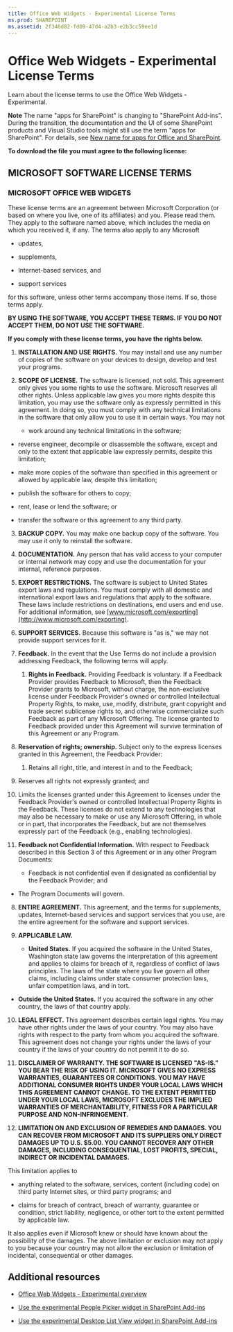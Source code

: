 ```yaml
---
title: Office Web Widgets - Experimental License Terms
ms.prod: SHAREPOINT
ms.assetid: 2f346d82-fd09-47d4-a2b3-e2b3cc59ee1d
---
```



# Office Web Widgets - Experimental License Terms
Learn about the license terms to use the Office Web Widgets - Experimental.
 

 **Note**  The name "apps for SharePoint" is changing to "SharePoint Add-ins". During the transition, the documentation and the UI of some SharePoint products and Visual Studio tools might still use the term "apps for SharePoint". For details, see  [New name for apps for Office and SharePoint](new-name-for-apps-for-sharepoint.md#bk_newname).
 

 **To download the file you must agree to the following license:**
 

## MICROSOFT SOFTWARE LICENSE TERMS


### MICROSOFT OFFICE WEB WIDGETS

These license terms are an agreement between Microsoft Corporation (or based on where you live, one of its affiliates) and you. Please read them. They apply to the software named above, which includes the media on which you received it, if any. The terms also apply to any Microsoft
 

 

- updates,
    
 
- supplements,
    
 
- Internet-based services, and
    
 
- support services
    
 
for this software, unless other terms accompany those items. If so, those terms apply.
 

 
 **BY USING THE SOFTWARE, YOU ACCEPT THESE TERMS. IF YOU DO NOT ACCEPT THEM, DO NOT USE THE SOFTWARE.**
 

 
 **If you comply with these license terms, you have the rights below.**
 

 

1.  **INSTALLATION AND USE RIGHTS.** You may install and use any number of copies of the software on your devices to design, develop and test your programs.
    
 
2.  **SCOPE OF LICENSE.** The software is licensed, not sold. This agreement only gives you some rights to use the software. Microsoft reserves all other rights. Unless applicable law gives you more rights despite this limitation, you may use the software only as expressly permitted in this agreement. In doing so, you must comply with any technical limitations in the software that only allow you to use it in certain ways. You may not
    
      - work around any technical limitations in the software;
    
 
  - reverse engineer, decompile or disassemble the software, except and only to the extent that applicable law expressly permits, despite this limitation;
    
 
  - make more copies of the software than specified in this agreement or allowed by applicable law, despite this limitation;
    
 
  - publish the software for others to copy;
    
 
  - rent, lease or lend the software; or
    
 
  - transfer the software or this agreement to any third party.
    
 
3.  **BACKUP COPY.** You may make one backup copy of the software. You may use it only to reinstall the software.
    
 
4.  **DOCUMENTATION.** Any person that has valid access to your computer or internal network may copy and use the documentation for your internal, reference purposes.
    
 
5.  **EXPORT RESTRICTIONS.** The software is subject to United States export laws and regulations. You must comply with all domestic and international export laws and regulations that apply to the software. These laws include restrictions on destinations, end users and end use. For additional information, see [www.microsoft.com/exporting](http://www.microsoft.com/exporting).
    
 
6.  **SUPPORT SERVICES.** Because this software is "as is," we may not provide support services for it.
    
 
7.  **Feedback.** In the event that the Use Terms do not include a provision addressing Feedback, the following terms will apply.
    
      1.  **Rights in Feedback.** Providing Feedback is voluntary. If a Feedback Provider provides Feedback to Microsoft, then the Feedback Provider grants to Microsoft, without charge, the non-exclusive license under Feedback Provider's owned or controlled Intellectual Property Rights, to make, use, modify, distribute, grant copyright and trade secret sublicense rights to, and otherwise commercialize such Feedback as part of any Microsoft Offering. The license granted to Feedback provided under this Agreement will survive termination of this Agreement or any Program.
    
 
  2.  **Reservation of rights; ownership.** Subject only to the express licenses granted in this Agreement, the Feedback Provider:
    
      1. Retains all right, title, and interest in and to the Feedback;
    
 
  2. Reserves all rights not expressly granted; and
    
 
  3. Limits the licenses granted under this Agreement to licenses under the Feedback Provider's owned or controlled Intellectual Property Rights in the Feedback. These licenses do not extend to any technologies that may also be necessary to make or use any Microsoft Offering, in whole or in part, that incorporates the Feedback, but are not themselves expressly part of the Feedback (e.g., enabling technologies).
    
 
  3.  **Feedback not Confidential Information.** With respect to Feedback described in this Section 3 of this Agreement or in any other Program Documents:
    
      - Feedback is not confidential even if designated as confidential by the Feedback Provider; and
    
 
  - The Program Documents will govern.
    
 
8.  **ENTIRE AGREEMENT.** This agreement, and the terms for supplements, updates, Internet-based services and support services that you use, are the entire agreement for the software and support services.
    
 
9.  **APPLICABLE LAW.**
    
      -  **United States.** If you acquired the software in the United States, Washington state law governs the interpretation of this agreement and applies to claims for breach of it, regardless of conflict of laws principles. The laws of the state where you live govern all other claims, including claims under state consumer protection laws, unfair competition laws, and in tort.
    
 
  -  **Outside the United States.** If you acquired the software in any other country, the laws of that country apply.
    
 
10.  **LEGAL EFFECT.** This agreement describes certain legal rights. You may have other rights under the laws of your country. You may also have rights with respect to the party from whom you acquired the software. This agreement does not change your rights under the laws of your country if the laws of your country do not permit it to do so.
    
 
11.  **DISCLAIMER OF WARRANTY. THE SOFTWARE IS LICENSED "AS-IS." YOU BEAR THE RISK OF USING IT. MICROSOFT GIVES NO EXPRESS WARRANTIES, GUARANTEES OR CONDITIONS. YOU MAY HAVE ADDITIONAL CONSUMER RIGHTS UNDER YOUR LOCAL LAWS WHICH THIS AGREEMENT CANNOT CHANGE. TO THE EXTENT PERMITTED UNDER YOUR LOCAL LAWS, MICROSOFT EXCLUDES THE IMPLIED WARRANTIES OF MERCHANTABILITY, FITNESS FOR A PARTICULAR PURPOSE AND NON-INFRINGEMENT.**
    
 
12.  **LIMITATION ON AND EXCLUSION OF REMEDIES AND DAMAGES. YOU CAN RECOVER FROM MICROSOFT AND ITS SUPPLIERS ONLY DIRECT DAMAGES UP TO U.S. $5.00. YOU CANNOT RECOVER ANY OTHER DAMAGES, INCLUDING CONSEQUENTIAL, LOST PROFITS, SPECIAL, INDIRECT OR INCIDENTAL DAMAGES.**
    
 
This limitation applies to
 

 

- anything related to the software, services, content (including code) on third party Internet sites, or third party programs; and
    
 
- claims for breach of contract, breach of warranty, guarantee or condition, strict liability, negligence, or other tort to the extent permitted by applicable law.
    
 
It also applies even if Microsoft knew or should have known about the possibility of the damages. The above limitation or exclusion may not apply to you because your country may not allow the exclusion or limitation of incidental, consequential or other damages.
 

 

## Additional resources
<a name="bk_addresources"> </a>


-  [Office Web Widgets - Experimental overview](office-web-widgets--experimental-overview.md)
    
 
-  [Use the experimental People Picker widget in SharePoint Add-ins](use-the-experimental-people-picker-widget-in-sharepoint-add-ins.md)
    
 
-  [Use the experimental Desktop List View widget in SharePoint Add-ins](use-the-experimental-desktop-list-view-widget-in-sharepoint-add-ins.md)
    
 

